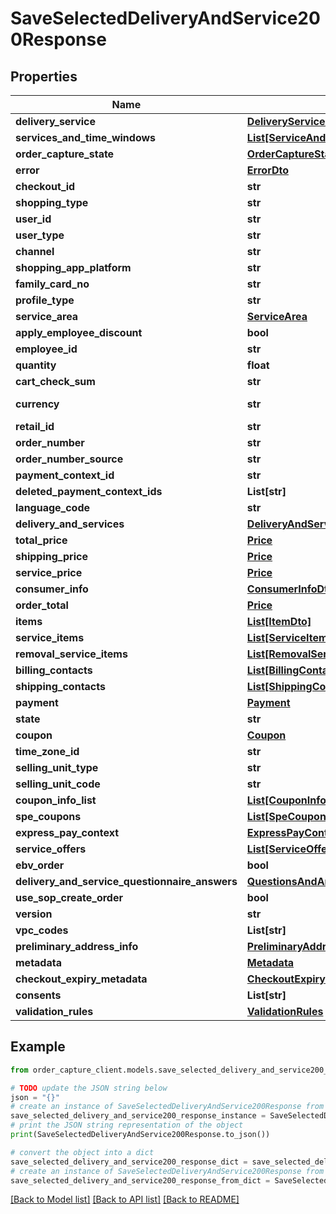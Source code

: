 # SaveSelectedDeliveryAndService200Response


## Properties

Name | Type | Description | Notes
------------ | ------------- | ------------- | -------------
**delivery_service** | [**DeliveryServiceEntity**](DeliveryServiceEntity.md) |  | [optional] 
**services_and_time_windows** | [**List[ServiceAndTimeWindowsEntity]**](ServiceAndTimeWindowsEntity.md) |  | [optional] 
**order_capture_state** | [**OrderCaptureStateDto**](OrderCaptureStateDto.md) |  | [optional] 
**error** | [**ErrorDto**](ErrorDto.md) |  | [optional] 
**checkout_id** | **str** |  | [optional] 
**shopping_type** | **str** |  | 
**user_id** | **str** |  | [optional] 
**user_type** | **str** |  | [optional] 
**channel** | **str** |  | [optional] 
**shopping_app_platform** | **str** |  | [optional] 
**family_card_no** | **str** |  | [optional] 
**profile_type** | **str** |  | [optional] 
**service_area** | [**ServiceArea**](ServiceArea.md) |  | [optional] 
**apply_employee_discount** | **bool** |  | [optional] 
**employee_id** | **str** |  | [optional] 
**quantity** | **float** |  | [optional] 
**cart_check_sum** | **str** |  | [optional] 
**currency** | **str** | The currency | [optional] 
**retail_id** | **str** |  | [optional] 
**order_number** | **str** |  | [optional] 
**order_number_source** | **str** |  | [optional] 
**payment_context_id** | **str** |  | [optional] 
**deleted_payment_context_ids** | **List[str]** |  | [optional] 
**language_code** | **str** |  | [optional] 
**delivery_and_services** | [**DeliveryAndServiceEntity**](DeliveryAndServiceEntity.md) |  | [optional] 
**total_price** | [**Price**](Price.md) |  | [optional] 
**shipping_price** | [**Price**](Price.md) |  | [optional] 
**service_price** | [**Price**](Price.md) |  | [optional] 
**consumer_info** | [**ConsumerInfoDto**](ConsumerInfoDto.md) |  | [optional] 
**order_total** | [**Price**](Price.md) |  | [optional] 
**items** | [**List[ItemDto]**](ItemDto.md) |  | [optional] 
**service_items** | [**List[ServiceItem]**](ServiceItem.md) |  | [optional] 
**removal_service_items** | [**List[RemovalServiceItem]**](RemovalServiceItem.md) |  | [optional] 
**billing_contacts** | [**List[BillingContact]**](BillingContact.md) |  | [optional] 
**shipping_contacts** | [**List[ShippingContact]**](ShippingContact.md) |  | [optional] 
**payment** | [**Payment**](Payment.md) |  | [optional] 
**state** | **str** |  | [optional] 
**coupon** | [**Coupon**](Coupon.md) |  | [optional] 
**time_zone_id** | **str** |  | [optional] 
**selling_unit_type** | **str** |  | [optional] 
**selling_unit_code** | **str** |  | [optional] 
**coupon_info_list** | [**List[CouponInfo]**](CouponInfo.md) |  | [optional] 
**spe_coupons** | [**List[SpeCoupon]**](SpeCoupon.md) |  | [optional] 
**express_pay_context** | [**ExpressPayContext**](ExpressPayContext.md) |  | [optional] 
**service_offers** | [**List[ServiceOffer]**](ServiceOffer.md) |  | [optional] 
**ebv_order** | **bool** |  | [optional] 
**delivery_and_service_questionnaire_answers** | [**QuestionsAndAnswers**](QuestionsAndAnswers.md) |  | [optional] 
**use_sop_create_order** | **bool** |  | [optional] 
**version** | **str** |  | [optional] 
**vpc_codes** | **List[str]** |  | [optional] 
**preliminary_address_info** | [**PreliminaryAddressInfo**](PreliminaryAddressInfo.md) |  | [optional] 
**metadata** | [**Metadata**](Metadata.md) |  | [optional] 
**checkout_expiry_metadata** | [**CheckoutExpiryMetadata**](CheckoutExpiryMetadata.md) |  | [optional] 
**consents** | **List[str]** |  | [optional] 
**validation_rules** | [**ValidationRules**](ValidationRules.md) |  | [optional] 

## Example

```python
from order_capture_client.models.save_selected_delivery_and_service200_response import SaveSelectedDeliveryAndService200Response

# TODO update the JSON string below
json = "{}"
# create an instance of SaveSelectedDeliveryAndService200Response from a JSON string
save_selected_delivery_and_service200_response_instance = SaveSelectedDeliveryAndService200Response.from_json(json)
# print the JSON string representation of the object
print(SaveSelectedDeliveryAndService200Response.to_json())

# convert the object into a dict
save_selected_delivery_and_service200_response_dict = save_selected_delivery_and_service200_response_instance.to_dict()
# create an instance of SaveSelectedDeliveryAndService200Response from a dict
save_selected_delivery_and_service200_response_from_dict = SaveSelectedDeliveryAndService200Response.from_dict(save_selected_delivery_and_service200_response_dict)
```
[[Back to Model list]](../README.md#documentation-for-models) [[Back to API list]](../README.md#documentation-for-api-endpoints) [[Back to README]](../README.md)


